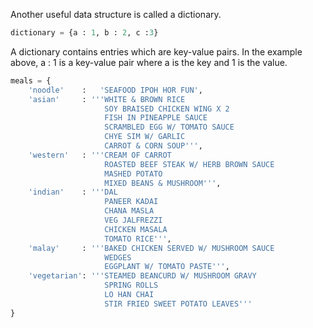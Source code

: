 
Another useful data structure is called a dictionary.

```python
dictionary = {a : 1, b : 2, c :3}
```

A dictionary contains entries which are key-value pairs. In the example above, a : 1 is a key-value pair where a is the key and 1 is the value. 



```python
meals = {
    'noodle'    :   'SEAFOOD IPOH HOR FUN',
    'asian'     : '''WHITE & BROWN RICE
                     SOY BRAISED CHICKEN WING X 2
                     FISH IN PINEAPPLE SAUCE
                     SCRAMBLED EGG W/ TOMATO SAUCE
                     CHYE SIM W/ GARLIC
                     CARROT & CORN SOUP''',
    'western'   : '''CREAM OF CARROT
                     ROASTED BEEF STEAK W/ HERB BROWN SAUCE
                     MASHED POTATO
                     MIXED BEANS & MUSHROOM''',
    'indian'    : '''DAL
                     PANEER KADAI
                     CHANA MASLA
                     VEG JALFREZZI
                     CHICKEN MASALA
                     TOMATO RICE''',
    'malay'     : '''BAKED CHICKEN SERVED W/ MUSHROOM SAUCE
                     WEDGES
                     EGGPLANT W/ TOMATO PASTE''',
    'vegetarian': '''STEAMED BEANCURD W/ MUSHROOM GRAVY
                     SPRING ROLLS
                     LO HAN CHAI
                     STIR FRIED SWEET POTATO LEAVES'''
}
```

